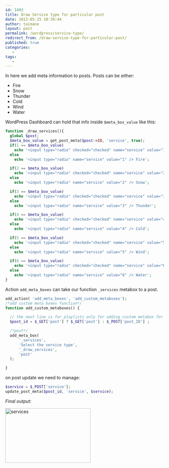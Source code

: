 ```yaml
---
id: 1493
title: Draw Service type for particular post
date: 2013-05-25 10:39:44
author: taimane
layout: post
permalink: /wordpress/service-type/
redirect_from: /draw-service-type-for-particular-post/
published: true
categories:
   -
tags:
   -
---
```

In here we add meta information to posts. Posts can be either:

* Fire
* Snow
* Thunder
* Cold
* Wind
* Water

WordPress Dashboard can hold that info inside `$meta_box_value` like this:

```php
function _draw_services(){
  global $post;
  $meta_box_value = get_post_meta($post->ID, 'service', true);
  if(1 == $meta_box_value)
    echo '<input type="radio" checked="checked" name="service" value="1" /> Fire';
  else
    echo '<input type="radio" name="service" value="1" /> Fire';

  if(2 == $meta_box_value)
    echo '<input type="radio" checked="checked" name="service" value="2" /> Snow';
  else
    echo '<input type="radio" name="service" value="2" /> Snow';

  if(3 == $meta_box_value)
    echo '<input type="radio" checked="checked" name="service" value="3" /> Thunder';
  else
    echo '<input type="radio" name="service" value="3" /> Thunder';

  if(4 == $meta_box_value)
    echo '<input type="radio" checked="checked" name="service" value="4" /> Cold';
  else
    echo '<input type="radio" name="service" value="4" /> Cold';

  if(5 == $meta_box_value)
    echo '<input type="radio" checked="checked" name="service" value="5" /> Wind';
  else
    echo '<input type="radio" name="service" value="5" /> Wind';

  if(6 == $meta_box_value)
    echo '<input type="radio" checked="checked" name="service" value="6" /> Water';
  else
    echo '<input type="radio" name="service" value="6" /> Water';
}
```

Action `add_meta_boxes` can take our function <code>_services</code> metabox to a post.

```php
add_action( 'add_meta_boxes', 'add_custom_metaboxes');
/*add custom meta boxes function*/
function add_custom_metaboxes() {

  // the next line is for playlists only for adding custom metabox for playlists!
  $post_id = $_GET['post'] ? $_GET['post'] : $_POST['post_ID'] ;

  /*post*/
  add_meta_box(
      '_services',
      'Select the service type',
      '_draw_services',
      'post'
  );

}
```

on post update we need to manage:

```php
$service = $_POST['service'];
update_post_meta($post_id, 'service', $service);
```
_Final output:_

<img class="alignleft size-full wp-image-1497" alt="services" src="https://programming-review.com/wp-content/uploads/2013/05/Selection_058.png" width="271" height="173" />

